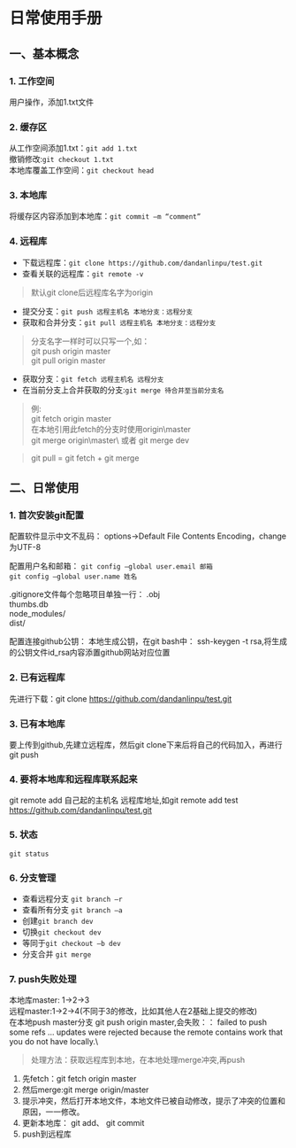 # 日常使用手册
## 一、基本概念
### 1. 工作空间
用户操作，添加1.txt文件
### 2. 缓存区
从工作空间添加1.txt：`git add 1.txt`\
撤销修改:`git checkout 1.txt`\
本地库覆盖工作空间：`git checkout head`

### 3. 本地库
将缓存区内容添加到本地库：`git commit –m “comment”`
### 4. 远程库
* 下载远程库：`git clone https://github.com/dandanlinpu/test.git`
* 查看关联的远程库：`git remote -v`
>默认git clone后远程库名字为origin
* 提交分支：`git push 远程主机名 本地分支：远程分支`
* 获取和合并分支：`git pull 远程主机名 本地分支：远程分支`
>分支名字一样时可以只写一个,如：\
>git push origin master\
>git pull origin master
* 获取分支：`git fetch 远程主机名 远程分支`
* 在当前分支上合并获取的分支:`git merge 待合并至当前分支名`
>例:\
>git fetch origin master\
>在本地引用此fetch的分支时使用origin\\master \
>git merge origin\\master\ 或者 git merge dev

>git pull = git fetch + git merge
## 二、日常使用
### 1. 首次安装git配置
配置软件显示中文不乱码：
options->Default File Contents Encoding，change为UTF-8

配置用户名和邮箱：
`git config –global user.email 邮箱`\
`git config –global user.name 姓名`

.gitignore文件每个忽略项目单独一行：
.obj \
thumbs.db \
node_modules/ \
dist/

配置连接github公钥：
本地生成公钥，在git bash中： ssh-keygen -t rsa,将生成的公钥文件id_rsa内容添置github网站对应位置
### 2. 已有远程库
先进行下载：git clone https://github.com/dandanlinpu/test.git
### 3. 已有本地库
要上传到github,先建立远程库，然后git clone下来后将自己的代码加入，再进行git push
### 4. 要将本地库和远程库联系起来
git remote add 自己起的主机名 远程库地址,如git remote add test https://github.com/dandanlinpu/test.git
### 5. 状态
`git status`
### 6. 分支管理
* 查看远程分支 `git branch –r `
* 查看所有分支 `git branch –a` 
* 创建`git branch dev`
* 切换`git checkout dev`
* 等同于`git checkout –b dev `
* 分支合并 `git merge `
### 7. push失败处理
本地库master: 1->2->3\
远程master:1->2->4(不同于3的修改，比如其他人在2基础上提交的修改)\
在本地push master分支 git push origin master,会失败：：
failed to push some refs … updates were rejected because the remote contains work that you do not have locally.\
>处理方法：获取远程库到本地，在本地处理merge冲突,再push
1. 先fetch：git fetch origin master
2. 然后merge:git merge origin/master
3. 提示冲突，然后打开本地文件，本地文件已被自动修改，提示了冲突的位置和原因，一一修改。
4. 更新本地库： git add、 git commit
5. push到远程库


